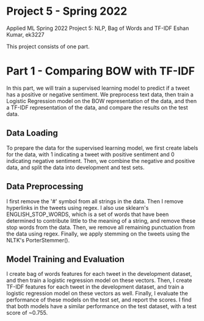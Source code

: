 # Project 5 - Spring 2022

Applied ML Spring 2022 Project 5: NLP, Bag of Words and TF-IDF
Eshan Kumar, ek3227

This project consists of one part.

# Part 1 - Comparing BOW with TF-IDF
In this part, we will train a supervised learning model to predict if a tweet has a positive or negative sentiment. We preprocess text data, then train a Logistic Regression model on the BOW representation of the data, and then a TF-IDF representation of the data, and compare the results on the test data.

## Data Loading
To prepare the data for the supervised learning model, we first create labels for the data, with 1 indicating a tweet with positive sentiment and 0 indicating negative sentiment. Then, we combine the negative and positive data, and split the data into development and test sets. 

## Data Preprocessing
I first remove the '#' symbol from all strings in the data. Then I remove hyperlinks in the tweets using regex. I also use sklearn's ENGLISH_STOP_WORDS, which is a set of words that have been determined to contribute little to the meaning of a string, and remove these stop words from the data. Then, we remove all remaining punctuation from the data using regex. Finally, we apply stemming on the tweets using the NLTK's PorterStemmer(). 

## Model Training and Evaluation
I create bag of words features for each tweet in the development dataset, and then train a logistic regression model on these vectors. Then, I create TF-IDF features for each tweet in the development dataset, and train a logistic regression model on these vectors as well. Finally, I evaluate the performance of these models on the test set, and report the scores. I find that both models have a similar performance on the test dataset, with a test score of ~0.755.
